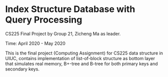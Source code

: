 # Index Structure Database with Query Processing
CS225 Final Project by Group 21, Zicheng Ma as leader. </br>

Time: April 2020 - May 2020

This is the final project (Computing Assignment) for CS225 data structure in UIUC, contains implementation of list-of-block structure as bottom layer that simulates real memory, B+-tree and B-tree for both primary keys and secondary keys.
